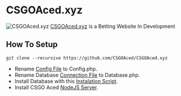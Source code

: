 # CSGOAced.xyz

![CSGOAced.xyz](https://cloud.githubusercontent.com/assets/14254842/26793504/1d5c3814-4a16-11e7-9386-8cc69239af6e.png)
[CSGOAced.xyz](https://www.csgoaced.xyz) is a Betting Website In Development

## How To Setup

    git clone --recursive https://github.com/CSGOAced/CSGOAced.xyz
  - Rename [Config File](https://github.com/CSGOAced/CSGOAced.xyz/blob/master/lib/controller/Config.php.default#L7) to Config.php.
  - Rename Database [Connection File](https://github.com/CSGOAced/CSGOAced.xyz/blob/master/lib/database/Connect.php.default) to Database.php.
  - Install Database with this [Instalation Script](https://gist.github.com/TiagoSeverino/6f5d8daf5e83f0612ed2b8cf64db3be2).
  - Install CSGO Aced [NodeJS Server](https://github.com/CSGOAced/CSGOAced.xyz-NodeServer).
